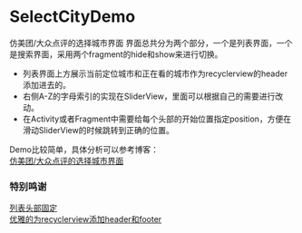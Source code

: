 # SelectCityDemo
仿美团/大众点评的选择城市界面
界面总共分为两个部分，一个是列表界面，一个是搜索界面，采用两个fragment的hide和show来进行切换。  
- 列表界面上方展示当前定位城市和正在看的城市作为recyclerview的header添加进去的。  
- 右侧A-Z的字母索引的实现在SliderView，里面可以根据自己的需要进行改动。
- 在Activity或者Fragment中需要给每个头部的开始位置指定position，方便在滑动SliderView的时候跳转到正确的位置。

Demo比较简单，具体分析可以参考博客：  
[仿美团/大众点评的选择城市界面](https://mfkauko.github.io/2017/05/SelectCityDemo/)

### 特别鸣谢
[列表头部固定](https://github.com/timehop/sticky-headers-recyclerview)  
[优雅的为recyclerview添加header和footer](http://blog.csdn.net/lmj623565791/article/details/51854533)